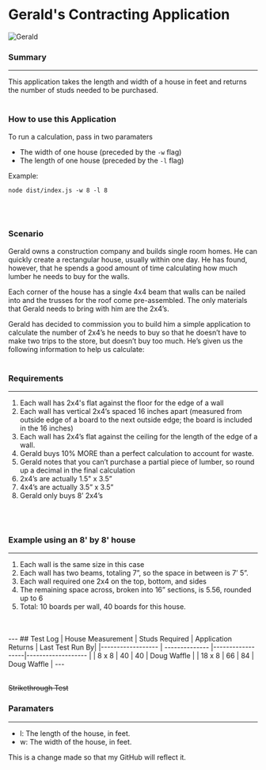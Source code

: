 # Gerald's Contracting Application
![Gerald](https://media.gettyimages.com/photos/architect-looking-over-blueprints-picture-id868951616?s=612x612)
### Summary
---
This application takes the length and width of a house in feet and returns the number of studs needed to be purchased.
<br>
<br>

### How to use this Application

To run a calculation, pass in two paramaters
* The width of one house (preceded by the `-w` flag)
* The length of one house (preceded by the `-l` flag)

Example:
```
node dist/index.js -w 8 -l 8
```


<br>
<br>

### Scenario
Gerald owns a construction company and builds single room homes. He can quickly create a rectangular house, usually within one day. He has found, however, that he spends a good amount of time calculating how much lumber he needs to buy for the walls.

Each corner of the house has a single 4x4 beam that walls can be nailed into and the trusses for the roof come pre-assembled. The only materials that Gerald needs to bring with him are the 2x4’s.

Gerald has decided to commission you to build him a simple application to calculate the number of 2x4’s he needs to buy so that he doesn’t have to make two trips to the store, but doesn’t buy too much. He’s given us the following information to help us calculate:
<br>
<br>

### Requirements
---
1. Each wall has 2x4's flat against the floor for the edge of a wall
2. Each wall has vertical 2x4’s spaced 16 inches apart (measured from outside edge of a board to the next outside edge; the board is included in the 16 inches)
3. Each wall has 2x4’s flat against the ceiling for the length of the edge of a wall.
4. Gerald buys 10% MORE than a perfect calculation to account for waste.
5. Gerald notes that you can’t purchase a partial piece of lumber, so round up a decimal in the final calculation
6. 2x4’s are actually 1.5" x 3.5”
7. 4x4’s are actually 3.5” x 3.5”
8. Gerald only buys 8’ 2x4’s
<br>
<br>

### Example using an 8' by 8' house
---

1. Each wall is the same size in this case
2. Each wall has two beams, totaling 7”, so the space in between is 7’ 5”.
3. Each wall required one 2x4 on the top, bottom, and sides
4. The remaining space across, broken into 16” sections, is 5.56, rounded up to 6
8. Total: 10 boards per wall, 40 boards for this house.
<br>
<br>
--- 
## Test Log
| House Measurement | Studs Required | Application Returns |  Last Test Run By|
|------------------ | -------------- |------------------|------------------- |
| 8 x 8             |      40        |        40       | Doug Waffle      |
| 18 x 8            |      66        |          84     |   Doug Waffle      |
--- 
<br>
<br>

~~Strikethrough Test~~

### Paramaters
---
* l: The length of the house, in feet.
* w:  The width of the house, in feet.

This is a change made so that my GitHub will reflect it.